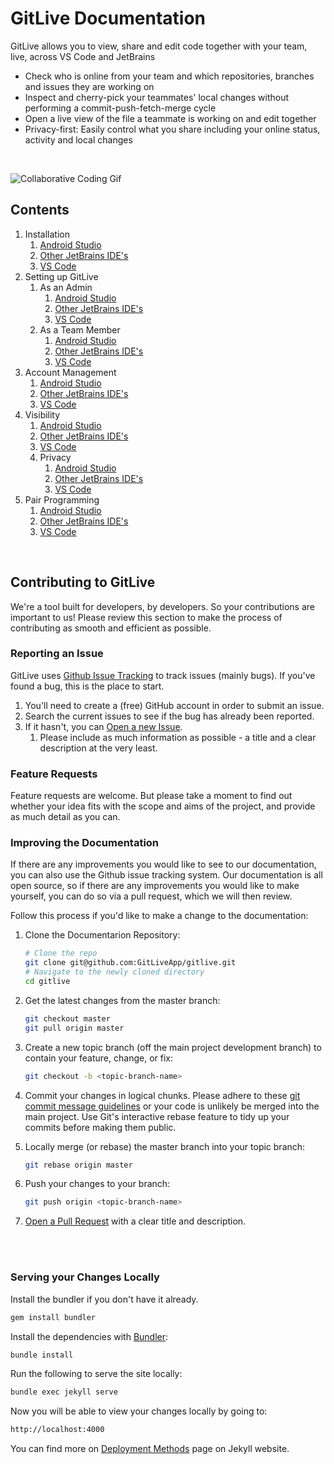 # GitLive Documentation

GitLive allows you to view, share and edit code together with your team, live, across VS Code and JetBrains
* Check who is online from your team and which repositories, branches and issues they are working on
* Inspect and cherry-pick your teammates' local changes without performing a commit-push-fetch-merge cycle
* Open a live view of the file a teammate is working on and edit together
* Privacy-first: Easily control what you share including your online status, activity and local changes
<br />

![Collaborative Coding Gif](https://github.com/GitLiveApp/blog/blob/master/assets/images/posts/2020/collabv3.gif)
<br />

## Contents
1. Installation
   1. [Android Studio](https://github.com/GitLiveApp/GitLive/blob/master/_sections/installation-android-studio.md)
   1. [Other JetBrains IDE's](https://github.com/GitLiveApp/GitLive/blob/master/_sections/installation-jetbrain.md)
   1. [VS Code](https://github.com/GitLiveApp/GitLive/blob/master/_sections/installation-vscode.md)
1. Setting up GitLive
   1. As an Admin
      1. [Android Studio](https://github.com/GitLiveApp/GitLive/blob/master/_sections/admin-android-studio.md)
      1. [Other JetBrains IDE's](https://github.com/GitLiveApp/GitLive/blob/master/_sections/admin-jetbrains.md)
      1. [VS Code](https://github.com/GitLiveApp/GitLive/blob/master/_sections/admin-vscode.md)
   1. As a Team Member
      1. [Android Studio](https://github.com/GitLiveApp/GitLive/blob/master/_sections/teammember-android-studio.md)
      1. [Other JetBrains IDE's](https://github.com/GitLiveApp/GitLive/blob/master/_sections/teammember-jetbrains.md)
      1. [VS Code](https://github.com/GitLiveApp/GitLive/blob/master/_sections/teammember-vscode.md)
1. Account Management
      1. [Android Studio](https://github.com/GitLiveApp/GitLive/blob/master/_sections/account-management-android-studio.md)
      1. [Other JetBrains IDE's](https://github.com/GitLiveApp/GitLive/blob/master/_sections/account-management-jetbrains.md)
      1. [VS Code](https://github.com/GitLiveApp/GitLive/blob/master/_sections/account-management-vscode.md)
1. Visibility
   1. [Android Studio](https://github.com/GitLiveApp/GitLive/blob/master/_sections/visibility-android-studio.md)
   1. [Other JetBrains IDE's](https://github.com/GitLiveApp/GitLive/blob/master/_sections/visibility-jetbrains.md)
   1. [VS Code](https://github.com/GitLiveApp/GitLive/blob/master/_sections/visibility-vscode.md)
   1. Privacy
      1. [Android Studio](https://github.com/GitLiveApp/GitLive/blob/master/_sections/privacy-android-studio.md)
      1. [Other JetBrains IDE's](https://github.com/GitLiveApp/GitLive/blob/master/_sections/privacy-jetbrains.md)
      1. [VS Code](https://github.com/GitLiveApp/GitLive/blob/master/_sections/privacy-vscode.md)
1. Pair Programming
   1. [Android Studio](https://github.com/GitLiveApp/GitLive/blob/master/_sections/pairprogramming-android-studio.md)
   1. [Other JetBrains IDE's](https://github.com/GitLiveApp/GitLive/blob/master/_sections/pairprogramming-jetbrains.md)
   1. [VS Code](https://github.com/GitLiveApp/GitLive/blob/master/_sections/pairprogramming-vscode.md)

<br />

## Contributing to GitLive
We're a tool built for developers, by developers. So your contributions are important to us! Please review this section to make the process of contributing as smooth and efficient as possible.

### Reporting an Issue
GitLive uses [Github Issue Tracking](https://github.com/GitLiveApp/gitlive/issues) to track issues (mainly bugs). If you've found a bug, this is the place to start.
1. You'll need to create a (free) GitHub account in order to submit an issue.
1. Search the current issues to see if the bug has already been reported.
1. If it hasn't, you can [Open a new Issue](https://github.com/GitLiveApp/gitlive/issues/new).
   1. Please include as much information as possible - a title and a clear description at the very least.


### Feature Requests
Feature requests are welcome. But please take a moment to find out whether your idea fits with the scope and aims of the project, and provide as much detail as you can.

### Improving the Documentation
If there are any improvements you would like to see to our documentation, you can also use the Github issue tracking system. Our documentation is all open source, so if there are any improvements you would like to make yourself, you can do so via a pull request, which we will then review.

Follow this process if you'd like to make a change to the documentation:

1. Clone the Documentarion Repository:

   ```bash
   # Clone the repo
   git clone git@github.com:GitLiveApp/gitlive.git
   # Navigate to the newly cloned directory
   cd gitlive

2. Get the latest changes from the master branch:

   ```bash
   git checkout master
   git pull origin master
   ```

3. Create a new topic branch (off the main project development branch) to
   contain your feature, change, or fix:

   ```bash
   git checkout -b <topic-branch-name>
   ```

4. Commit your changes in logical chunks. Please adhere to these [git commit
   message guidelines](http://tbaggery.com/2008/04/19/a-note-about-git-commit-messages.html)
   or your code is unlikely be merged into the main project. Use Git's interactive rebase
   feature to tidy up your commits before making them public.

5. Locally merge (or rebase) the master branch into your topic branch:

   ```bash
   git rebase origin master
   ```

6. Push your changes to your branch:

   ```bash
   git push origin <topic-branch-name>
   ```

7. [Open a Pull Request](https://help.github.com/articles/using-pull-requests/)
    with a clear title and description.

<br />
<br />

### Serving your Changes Locally

Install the bundler if you don't have it already.
```bash
gem install bundler
```

Install the dependencies with [Bundler](http://bundler.io/):

```bash
bundle install
```

Run the following to serve the site locally:
```bash
bundle exec jekyll serve
```

Now you will be able to view your changes locally by going to:
```bash
http://localhost:4000
```

You can find more on [Deployment Methods](https://jekyllrb.com/docs/deployment-methods/) page on Jekyll website.

